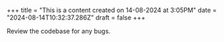 +++
title = "This is a content created on 14-08-2024 at 3:05PM"
date = "2024-08-14T10:32:37.286Z"
draft = false
+++

  Review the codebase for any bugs.
        